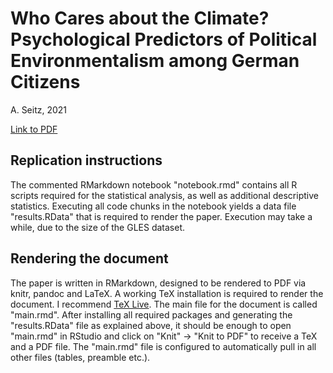 # Who Cares about the Climate? Psychological Predictors of Political Environmentalism among German Citizens
A. Seitz, 2021

[Link to PDF](https://stratus.seitzal.eu/index.php/s/aF7qaCSLEX86imx)

## Replication instructions

The commented RMarkdown notebook "notebook.rmd" contains all R scripts required for the statistical analysis, as well as additional descriptive statistics.
Executing all code chunks in the notebook yields a data file "results.RData" that is required to render the paper.
Execution may take a while, due to the size of the GLES dataset.

## Rendering the document

The paper is written in RMarkdown, designed to be rendered to PDF via knitr, pandoc and LaTeX. A working TeX installation is required to render the document. I recommend [TeX Live](https://www.tug.org/texlive/).
The main file for the document is called "main.rmd". After installing all required packages and generating the "results.RData" file as explained above, it should be enough to open "main.rmd" in RStudio and click on "Knit" -> "Knit to PDF" to receive a TeX and a PDF file. The "main.rmd" file is configured to automatically pull in all other files (tables, preamble etc.).
